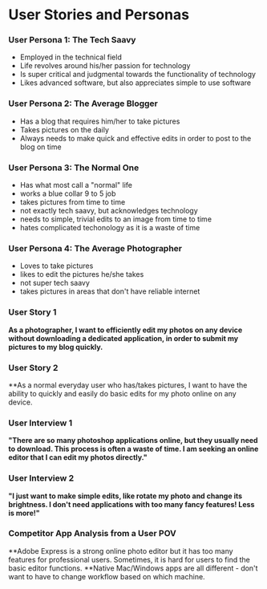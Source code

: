 # User Stories and Personas

### User Persona 1: The Tech Saavy

- Employed in the technical field
- Life revolves around his/her passion for technology
- Is super critical and judgmental towards the functionality of technology
- Likes advanced software, but also appreciates simple to use software

### User Persona 2: The Average Blogger

- Has a blog that requires him/her to take pictures
- Takes pictures on the daily
- Always needs to make quick and effective edits in order to post to the blog on time

### User Persona 3: The Normal One

- Has what most call a "normal" life
- works a blue collar 9 to 5 job
- takes pictures from time to time
- not exactly tech saavy, but acknowledges technology
- needs to simple, trivial edits to an image from time to time
- hates complicated techonology as it is a waste of time

### User Persona 4: The Average Photographer

- Loves to take pictures 
- likes to edit the pictures he/she takes
- not super tech saavy
- takes pictures in areas that don't have reliable internet

### User Story 1

**As a photographer, I want to efficiently edit my photos on any device without downloading a dedicated application, in order to submit my pictures to my blog quickly.**

### User Story 2

**As a normal everyday user who has/takes pictures, I want to have the ability to quickly and easily do basic edits for my photo online on any device.

### User Interview 1

**"There are so many photoshop applications online, but they usually need to download. This process is often a waste of time. I am seeking an online editor that I can edit my photos directly."**

### User Interview 2

**"I just want to make simple edits, like rotate my photo and change its brightness. I don't need applications with too many fancy features! Less is more!"**

### Competitor App Analysis from a User POV

**Adobe Express is a strong online photo editor but it has too many features for professional users. Sometimes, it is hard for users to find the basic editor functions.
**Native Mac/Windows apps are all different - don't want to have to change workflow based on which machine.
